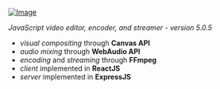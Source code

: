 [![Image](https://moviemasher.com/media/img/moviemasher.svg "Movie Masher")](https://moviemasher.com)

_JavaScript video editor, encoder, and streamer - version 5.0.5_

- _visual compositing_ through **Canvas API**
- _audio mixing_ through **WebAudio API**
- _encoding_ and _streaming_ through **FFmpeg**
- _client_ implemented in **ReactJS**
- _server_ implemented in **ExpressJS**
